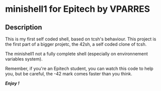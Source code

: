 minishell1 for Epitech by VPARRES
=================================
Description
-----------
This is my first self coded shell, based on tcsh's behaviour. This project is the first part of a bigger projetc, the 42sh, a self coded clone of tcsh.

The minishell1 not a fully complete shell (especially on environnement variables system).

Remember, if you're an Epitech student, you can watch this code to help you, but be careful, the -42 mark comes faster than you think.


***Enjoy !***